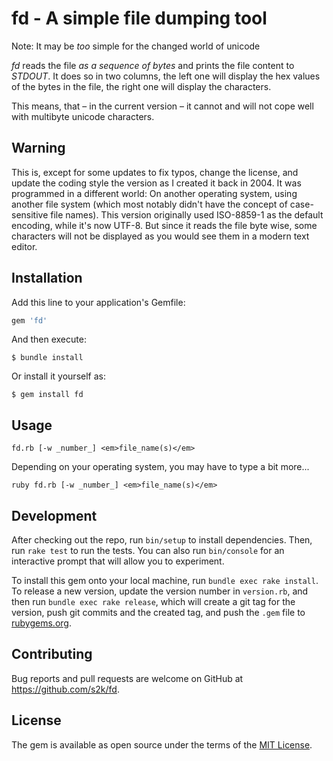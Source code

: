 # fd - A simple file dumping tool

Note: It may be _too_ simple for the changed world of unicode

_fd_ reads the file _as a sequence of bytes_ and prints the file content to _STDOUT_. It does so in two columns, the left one will display the hex values of the bytes in the file, the right one will display the characters.

This means, that – in the current version – it cannot and will not cope well with multibyte unicode characters.

## Warning

This is, except for some updates to fix typos, change the license, and update the coding style the version as I created it back in 2004. It was programmed in a different world: On another operating system, using another file system (which most notably didn't have the concept of case-sensitive file names). This version originally used ISO-8859-1 as the default encoding, while it's now UTF-8. But since it reads the file byte wise, some characters will not be displayed as you would see them in a modern text editor.

## Installation

Add this line to your application's Gemfile:

```ruby
gem 'fd'
```

And then execute:

    $ bundle install

Or install it yourself as:

    $ gem install fd


## Usage

```
fd.rb [-w _number_] <em>file_name(s)</em>
```

Depending on your operating system, you may have to type a bit more...

```
ruby fd.rb [-w _number_] <em>file_name(s)</em>
```

## Development

After checking out the repo, run `bin/setup` to install dependencies. Then, run `rake test` to run the tests. You can also run `bin/console` for an interactive prompt that will allow you to experiment.

To install this gem onto your local machine, run `bundle exec rake install`. To release a new version, update the version number in `version.rb`, and then run `bundle exec rake release`, which will create a git tag for the version, push git commits and the created tag, and push the `.gem` file to [rubygems.org](https://rubygems.org).

## Contributing

Bug reports and pull requests are welcome on GitHub at https://github.com/s2k/fd.

## License

The gem is available as open source under the terms of the [MIT License](https://opensource.org/licenses/MIT).
